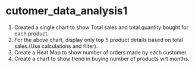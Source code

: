 # cutomer_data_analysis1

1.	Created a single chart to show Total sales and total quantity bought for each product.
2.	For the above chart, display only top 5 product details based on total sales.(Use calculations and filter).
3.	Create a Heat Map to show number of orders made by each customer.
4.	Create a chart to show trend in buying number of products wrt months.
